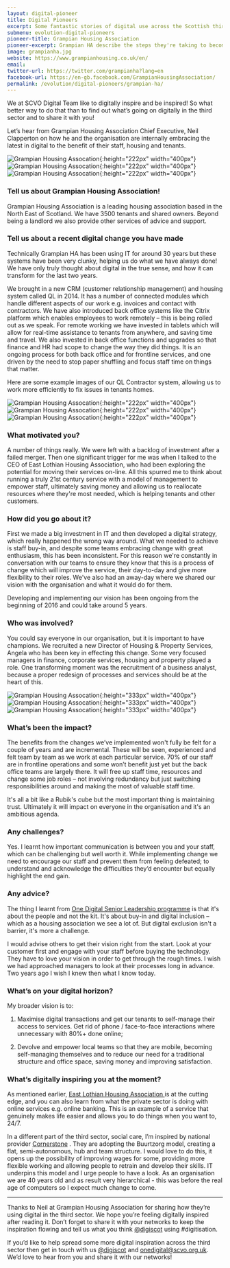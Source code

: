 ```yaml
---
layout: digital-pioneer
title: Digital Pioneers
excerpt: Some fantastic stories of digital use across the Scottish third sector. Read on to be inspired.
submenu: evolution-digital-pioneers
pioneer-title: Grampian Housing Association
pioneer-excerpt: Grampian HA describe the steps they're taking to become a digital organisation.
image: grampianha.jpg
website: https://www.grampianhousing.co.uk/en/
email:
twitter-url: https://twitter.com/grampianha?lang=en
facebook-url: https://en-gb.facebook.com/GrampianHousingAssociation/
permalink: /evolution/digital-pioneers/grampian-ha/
---
```


We at SCVO Digital Team like to digitally inspire and be inspired! So what better way to do that than to find out what’s going on digitally in the third sector and to share it with you! 

Let’s hear from Grampian Housing Association Chief Executive, Neil Clapperton on how he and the organisation are internally embracing the latest in digital to the benefit of their staff, housing and tenants.

![Grampian Housing Assocation](digiscot.github.io/images/digital-pioneers/GHANeilClapperton.jpg){:height="222px" width="400px"} ![Grampian Housing Assocation](digiscot.github.io/images/digital-pioneers/GHAoffice.png){:height="222px" width="400px"} ![Grampian Housing Assocation](digiscot.github.io/images/digital-pioneers/GHAstaff.jpg){:height="222px" width="400px"}

### Tell us about Grampian Housing Association!

Grampian Housing Association is a leading housing association based in the North East of Scotland. We have 3500 tenants and shared owners. Beyond being a landlord we also provide other services of advice and support.

### Tell us about a recent digital change you have made

Technically Grampian HA has been using IT for around 30 years but these systems have been very clunky, helping us do what we have always done! We have only truly thought about digital in the true sense, and how it can transform for the last two years. 

We  brought in a new CRM (customer relationship management) and housing system called QL in 2014. It has a number of connected modules which  handle different aspects of our work e.g. invoices and contact with contractors. We have also introduced back office systems like the Citrix platform which enables employees to work remotely – this is being rolled out as we speak. For remote working we have invested in tablets which will allow for real-time assistance to tenants from anywhere, and saving time and travel.  We also invested in back office functions and upgrades so that finance and HR had scope to change the way they did things.  It is an ongoing process for both back office and for frontline services, and one driven by the need to stop paper shuffling and focus staff time on things that matter.

Here are some example images of our QL Contractor system, allowing us to work more efficiently to fix issues in tenants homes.

![Grampian Housing Assocation](digiscot.github.io/images/digital-pioneers/GHAM3image1.png){:height="222px" width="400px"} ![Grampian Housing Assocation](digiscot.github.io/images/digital-pioneers/GHAM3image2.png){:height="222px" width="400px"} ![Grampian Housing Assocation](digiscot.github.io/images/digital-pioneers/GHAM3image3.png){:height="222px" width="400px"} 

### What motivated you?

A number of things really. We were left with a backlog of investment after a failed merger. Then one significant trigger for me was when I talked to the CEO of East Lothian Housing Association, who had been exploring the potential for moving their services on-line. All this spurred me to think about running a truly 21st century service with a model of management to empower staff, ultimately saving money and allowing us to reallocate resources where they're most needed, which is helping tenants and other customers.

### How did you go about it?

First we made a big investment in IT and then developed a digital strategy, which really happened the wrong way around. What we needed to achieve is staff buy-in, and despite some teams embracing change with great enthusiasm, this has been inconsistent. For this reason we're constantly in conversation with our teams to ensure they know that this is a process of change which will improve the service, their day-to-day and give more flexibility to their roles. We've also had an away-day where we shared our vision with the organisation and what it would do for them.

Developing and implementing our vision has been ongoing from the beginning of 2016 and could take around 5 years.

### Who was involved?

You could say everyone in our organisation, but it is important to have champions.  We recruited a new Director of Housing & Property Services, Angela who has been key in effecting this change. Some very focused  managers in finance, corporate services, housing and property  played a role.  One transforming moment was the recruitment of a business analyst, because a proper redesign of processes and services should be at the heart of this.

![Grampian Housing Assocation](digiscot.github.io/images/digital-pioneers/GHAdoorstep.jpg){:height="333px" width="400px"} ![Grampian Housing Assocation](digiscot.github.io/images/digital-pioneers/GHAgettinginvolved.jpg){:height="333px" width="400px"} ![Grampian Housing Assocation](digiscot.github.io/images/digital-pioneers/GHAmobileworking.JPG){:height="333px" width="400px"} 

### What’s been the impact?

The benefits from the changes we’ve implemented won't fully be felt for a couple of years and are incremental. These will be seen, experienced and felt team by team as we work at each particular service. 70% of our staff are in frontline operations and some won’t benefit just yet but the back office teams are largely there. It will free up staff time, resources and change some job roles – not involving redundancy but just switching responsibilities around and making the most of valuable staff time. 

It's all a bit like a Rubik's cube but the most important thing is maintaining trust. Ultimately it will impact on everyone in the organisation and it's an ambitious agenda.

### Any challenges?

Yes. I learnt how important communication is between you and your staff, which can be challenging but well worth it. While implementing change we need to encourage our staff and prevent them from feeling defeated; to understand and acknowledge the difficulties they’d encounter but equally highlight the end gain.

### Any advice?

The thing I learnt from <a target='_blank' href="http://digital.scvo.org.uk/evolution/senior-leader-programme/">One Digital Senior Leadership programme</a> is that it's about the people and not the kit. It's about buy-in and digital inclusion – which as a housing association we see a lot of.  But digital exclusion isn't a barrier, it's more a challenge.

I would advise others to get their vision right from the start. Look at your customer first and engage with your staff before buying the technology. They have to love your vision in order to get through the rough times. I wish we had approached managers to look at their processes long in advance. Two years ago I wish I  knew then what I know today.


### What’s on your digital horizon?

My broader vision is to:

1. Maximise digital transactions and get our tenants to self-manage their access to services. Get rid of phone / face-to-face interactions where unnecessary with 80%+ done online; 

2. Devolve and empower local teams so that they are mobile, becoming self-managing themselves and to reduce our need for a traditional structure and office space, saving money and improving satisfaction. 


### What’s digitally inspiring you at the moment?

As mentioned earlier, <a target='_blank' href="https://www.elha.com/">East Lothian Housing Association </a> is at the cutting edge, and you can also learn from what the private sector is doing with online services e.g. online banking. This is an example of a service that genuinely makes life easier and allows you to do things when you want to, 24/7. 

In a different part of the third sector, social care, I’m inspired by national provider <a target='_blank' href="https://www.cornerstone.org.uk/">Cornerstone</a> . They are adopting the Buurtzorg model, creating a flat, semi-autonomous, hub and team structure. I would love to do this, it opens up the possibility of improving wages for some, providing more flexible working and allowing people to retrain and develop their skills. IT underpins this model and I urge people to have a look. As an organisation we are 40 years old and as result very hierarchical - this was before the real age of computers so I expect much change to come. 

-----

Thanks to Neil at Grampian Housing Association for sharing how they’re using digital in the third sector. We hope you’re feeling digitally inspired after reading it. Don’t forget to share it with your networks to keep the inspiration flowing and tell us what you think <a href="https://twitter.com/digiscot?ref_src=twsrc%5Egoogle%7Ctwcamp%5Eserp%7Ctwgr%5Eauthor" target="_blank">@digiscot</a> using #digitisation.

If you’d like to help spread some more digital inspiration across the third sector then get in touch with us <a href="https://twitter.com/digiscot?ref_src=twsrc%5Egoogle%7Ctwcamp%5Eserp%7Ctwgr%5Eauthor" target="_blank">@digiscot</a> and <a href="mailto:onedigital@scvo.org.uk">onedigital@scvo.org.uk</a>.  We’d love to hear from you and share it with our networks!


